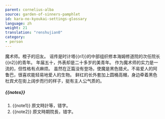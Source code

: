 ```yaml
---
parent: cornelius-alba
source: garden-of-sinners-pamphlet
id: kara-no-kyoukai-settings-glossary
language: zh
weight: 21
translation: "renshujian0"
category:
- person
---
```


魔术师。橙子的旧友。
谣传是时计塔{{n1}}的中部组织修本海姆修道院的次任院长{{n2}}的青年。
年届五十，外表却是二十多岁的美青年。
作为魔术师的实力是一流的，但性格有点麻烦。
虽然在正篇没有登场，使魔是黑色猎犬。不易爱人的阿鲁巴，很喜欢能轻易地爱人的生物。
鲜红的长外套加上圆桶高帽，身边牵着黑色杜宾犬在街上阔步而行的样子，挺有主人公气质的。

##### {{notes}}

1. {{note1}} 原文時計等，错字。
2. {{note2}} 原文時期院長，错字。
